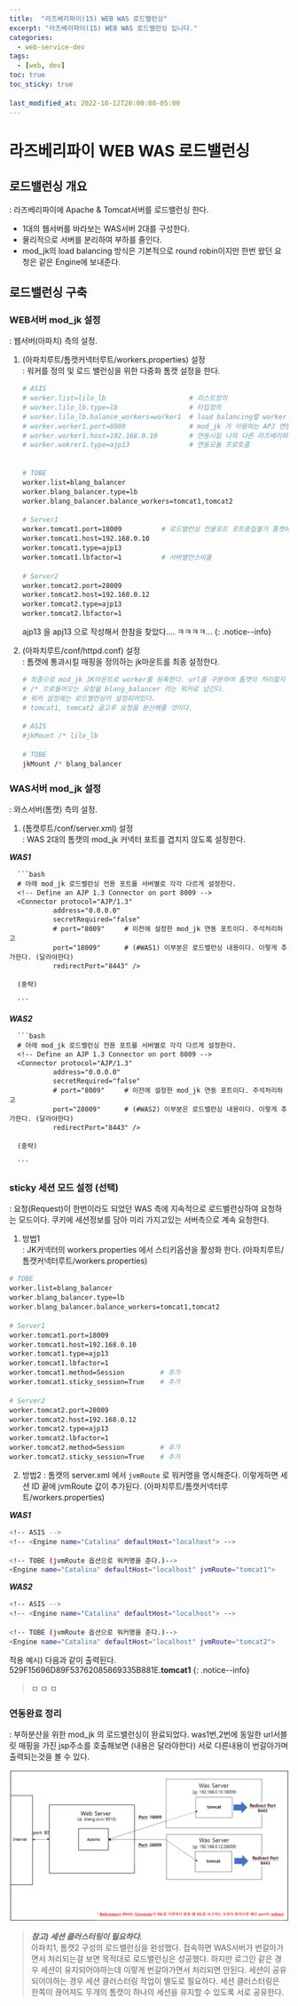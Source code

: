 ```yaml
---
title:  "라즈베리파이(15) WEB WAS 로드밸런싱"
excerpt: "라즈베리파이(15) WEB WAS 로드밸런싱 입니다."
categories:
  - web-service-dev
tags:
  - [web, dev]
toc: true
toc_sticky: true

last_modified_at: 2022-10-12T20:00:00-05:00
---
```


# 라즈베리파이 WEB WAS 로드밸런싱
## 로드밸런싱 개요
  : 라즈베리파이에 Apache & Tomcat서버를 로드밸런싱 한다.

  - 1대의 웹서버를 바라보는 WAS서버 2대를 구성한다.
  - 물리적으로 서버를 분리하여 부하를 줄인다.
  - mod_jk의 load balancing 방식은 기본적으로 round robin이지만 한번 왔던 요청은 같은 Engine에 보내준다.


## 로드밸런싱 구축
### WEB서버 mod_jk 설정
  : 웹서버(아파치) 측의 설정.

  1. (아파치루트/톰캣커넥터루트/workers.properties) 설정  
    : 워커를 정의 및 로드 밸런싱을 위한 다중화 톰캣 설정을 한다.

      ```bash
      # ASIS
      # worker.list=lilo_lb                     # 리스트정의
      # worker.lilo_lb.type=lb                  # 타입정의
      # worker.lilo_lb.balance_workers=worker1  # load balancing할 worker 속성 지정, (worker1)를 lilo_lb 라는 리스트 하위에 추가한다.
      # worker.worker1.port=8009                # mod_jk 가 이용하는 APJ 연동 포트
      # worker.worker1.host=192.168.0.10        # 연동시킬 나의 다른 라즈베리파이 WAS서버 주소를 입력
      # worker.wokrer1.type=ajp13               # 연동모듈 프로토콜


      # TOBE
      worker.list=blang_balancer
      worker.blang_balancer.type=lb
      worker.blang_balancer.balance_workers=tomcat1,tomcat2

      # Server1
      worker.tomcat1.port=18009          # 로드밸런싱 전용포트 포트중첩불가 톰캣에서 설정한 포트와 일치해야함
      worker.tomcat1.host=192.168.0.10
      worker.tomcat1.type=ajp13
      worker.tomcat1.lbfactor=1          # 서버밸런스비율

      # Server2
      worker.tomcat2.port=28009
      worker.tomcat2.host=192.168.0.12
      worker.tomcat2.type=ajp13
      worker.tomcat2.lbfactor=1

      ```
      
      ajp13 을 apj13 으로 작성해서 한참을 찾았다.... ㅋㅋㅋㅋ...
      {: .notice--info}
      
  2. (아파치루트/conf/httpd.conf) 설정  
    : 톰캣에 통과시킬 매핑을 정의하는 jk마운트를 최종 설정한다.

      ```bash
      # 최종으로 mod_jk JK마운트로 worker를 등록한다. url를 구분하여 톰캣이 처리할지 결정한다.
      # /* 으로들어오는 요청을 blang_balancer 라는 워커로 넘긴다.
      # 워커 설정에는 로드밸런싱이 설정되어있다.
      # tomcat1, tomcat2 골고루 요청을 분산해줄 것이다.

      # ASIS
      #jkMount /* lilo_lb

      # TOBE
      jkMount /* blang_balancer

      ```

     
### WAS서버 mod_jk 설정
  : 와스서버(톰캣) 측의 설정.

  1. (톰캣루트/conf/server.xml) 설정  
    : WAS 2대의 톰캣의 mod_jk 커넥터 포트를 겹치지 않도록 설정한다. 

***WAS1***

      ```bash
      # 아래 mod_jk 로드밸런싱 전용 포트를 서버별로 각각 다르게 설정한다.
      <!-- Define an AJP 1.3 Connector on port 8009 -->
      <Connector protocol="AJP/1.3"
               address="0.0.0.0"
               secretRequired="false"
               # port="8009"     # 이전에 설정한 mod_jk 연동 포트이다. 주석처리하고
               port="18009"      # (#WAS1) 이부분은 로드밸런싱 내용이다. 이렇게 추가한다. (달라야한다)
               redirectPort="8443" />

      (중략)
      
      ```

***WAS2***

      ```bash      
      # 아래 mod_jk 로드밸런싱 전용 포트를 서버별로 각각 다르게 설정한다.
      <!-- Define an AJP 1.3 Connector on port 8009 -->
      <Connector protocol="AJP/1.3"
               address="0.0.0.0"
               secretRequired="false"
               # port="8009"     # 이전에 설정한 mod_jk 연동 포트이다. 주석처리하고
               port="28009"      # (#WAS2) 이부분은 로드밸런싱 내용이다. 이렇게 추가한다. (달라야한다)
               redirectPort="8443" />

      (중략)

      ```

### sticky 세션 모드 설정 (선택)
  : 요청(Request)이 한번이라도 되었던 WAS 측에 지속적으로 로드밸런싱하여 요청하는 모드이다. 쿠키에 세션정보를 담아 미리 가지고있는 서버측으로 계속 요청한다.

  
1. 방법1  
  : JK커넥터의 workers.properties 에서 스티키옵션을 활성화 한다.  (아파치루트/톰캣커넥터루트/workers.properties) 

```bash
# TOBE
worker.list=blang_balancer
worker.blang_balancer.type=lb
worker.blang_balancer.balance_workers=tomcat1,tomcat2

# Server1
worker.tomcat1.port=18009          
worker.tomcat1.host=192.168.0.10
worker.tomcat1.type=ajp13
worker.tomcat1.lbfactor=1
worker.tomcat1.method=Session         # 추가
worker.tomcat1.sticky_session=True    # 추가

# Server2
worker.tomcat2.port=28009
worker.tomcat2.host=192.168.0.12
worker.tomcat2.type=ajp13
worker.tomcat2.lbfactor=1
worker.tomcat2.method=Session         # 추가
worker.tomcat2.sticky_session=True    # 추가

```

2. 방법2
  : 톰캣의 server.xml 에서 `jvmRoute` 로 워커명을 명시해준다. 이렇게하면 세션 ID 끝에 jvmRoute 값이 추가된다.  (아파치루트/톰캣커넥터루트/workers.properties) 

  ***WAS1***

```bash
<!-- ASIS -->
<!-- <Engine name="Catalina" defaultHost="localhost"> -->
   
<!-- TOBE (jvmRoute 옵션으로 워커명을 준다.)-->
<Engine name="Catalina" defaultHost="localhost" jvmRoute="tomcat1">

```

***WAS2***

```bash
<!-- ASIS -->
<!-- <Engine name="Catalina" defaultHost="localhost"> -->
   
<!-- TOBE (jvmRoute 옵션으로 워커명을 준다.)-->
<Engine name="Catalina" defaultHost="localhost" jvmRoute="tomcat2">

```

적용 예시) 다음과 같이 출력된다.  
529F15696D89F53762085869335B881E.**tomcat1**
{: .notice--info}


>ㅁ
>ㅁ
>ㅁ



### 연동완료 정리
  : 부하분산을 위한 mod_jk 의 로드밸런싱이 완료되었다. was1번,2번에 동일한 url서블릿 매핑을 가진 jsp주소를 호출해보면 (내용은 달라야한다) 서로 다른내용이 번갈아가며 출력되는것을 볼 수 있다.
  
![사진2](/assets/images/ToyDev/WebServiceDev/mod_jk_success_loadbalancer.png)

> ***참고) 세션 클러스터링이 필요하다.***  
> 아파치1, 톰캣2 구성의 로드밸런싱을 완성했다.
> 접속하면 WAS서버가 번갈아가면서 처리되는걸 보면 목적대로 로드밸런싱은 성공했다.
> 하지만 로그인 같은 경우 세션이 유지되어야하는데 이렇게 번갈아가면서 처리되면 안된다.
> 세션이 공유되어야하는 경우 세션 클러스터링 작업이 별도로 필요하다.
> 세션 클러스터링은 한쪽이 끊어져도 두개의 톰캣이 하나의 세션을 유지할 수 있도록 서로 공유한다.


